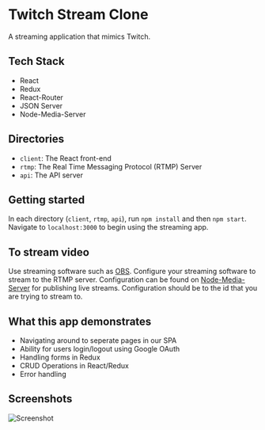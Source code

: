 # Twitch Stream Clone

A streaming application that mimics Twitch.

## Tech Stack

- React
- Redux
- React-Router
- JSON Server
- Node-Media-Server

## Directories

- `client`: The React front-end
- `rtmp`: The Real Time Messaging Protocol (RTMP) Server
- `api`: The API server

## Getting started

In each directory (`client`, `rtmp`, `api`), run `npm install` and then `npm start`. Navigate to `localhost:3000` to begin using the streaming app.

## To stream video

Use streaming software such as [OBS](https://obsproject.com/welcome). Configure your streaming software to stream to the RTMP server. Configuration can be found on [Node-Media-Server](https://github.com/illuspas/Node-Media-Server) for publishing live streams. Configuration should be to the id that you are trying to stream to.

## What this app demonstrates

- Navigating around to seperate pages in our SPA
- Ability for users login/logout using Google OAuth
- Handling forms in Redux
- CRUD Operations in React/Redux
- Error handling

## Screenshots

![Screenshot](https://github.com/davidlacho/Twitch-Clone/blob/master/docs/streamerscreenshot.gif?raw=true)
